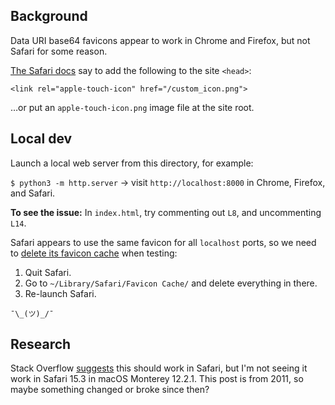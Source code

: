 ## Background

Data URI base64 favicons appear to work in Chrome and Firefox, but not Safari for some reason.

[The Safari docs](https://developer.apple.com/library/archive/documentation/AppleApplications/Reference/SafariWebContent/ConfiguringWebApplications/ConfiguringWebApplications.html) say to add the following to the site `<head>`:

`<link rel="apple-touch-icon" href="/custom_icon.png">`

…or put an `apple-touch-icon.png` image file at the site root.

## Local dev

Launch a local web server from this directory, for example:

`$ python3 -m http.server` -> visit `http://localhost:8000` in Chrome, Firefox, and Safari.

**To see the issue:** In `index.html`, try commenting out `L8`, and uncommenting `L14`.

Safari appears to use the same favicon for all `localhost` ports, so we need to [delete its favicon cache](https://www.idownloadblog.com/2020/09/08/refresh-favicons-in-safari-mac/) when testing:

1. Quit Safari.
2. Go to `~/Library/Safari/Favicon Cache/` and delete everything in there.
3. Re-launch Safari.

`¯\_(ツ)_/¯`

## Research

Stack Overflow [suggests](https://stackoverflow.com/a/5199989/890466) this should work in Safari, but I'm not seeing it work in Safari 15.3 in macOS Monterey 12.2.1. This post is from 2011, so maybe something changed or broke since then?

